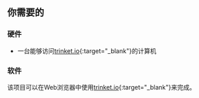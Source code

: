 ## 你需要的

### 硬件

+ 一台能够访问[trinket.io](https://trinket.io){:target="_blank"}的计算机

### 软件

该项目可以在Web浏览器中使用[trinket.io](https://trinket.io){:target="_blank"}来完成。